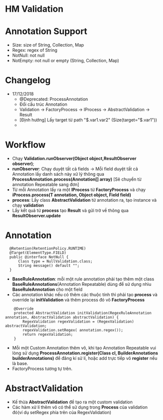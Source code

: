 # HM Validation

# Annotation Support
   * Size: size of String, Collection, Map
   * Regex: regex of String
   * NotNull: not null
   * NotEmpty: not null or empty (String, Collection, Map)
# Changelog
   * 17/12/2018
        + @Deprecated: ProcessAnnotation
        + Đổi cấu trúc Annotation
        + Validation -> FactoryProcess -> IProcess -> AbstractValidation -> Result
        + [Định hướng] Lấy target từ path "$.var1.var2" (Size(target="$.var1"))
        + 
# Workflow

  - Chạy **Validation.runObserver(Object object,ResultObserver observer)**;
  - **runObserver**: Chạy duyệt tất cả fields -> Mỗi field duyệt tất cả Annotation lấy danh sách này xử lý thông qua **ProcessAnnotation.process(Annotation[] array)** [Sẽ chuyển từ annotation Repeatable sang đơn]
  - Từ mỗi Annotation lấy ra một **IProcess** từ **FactoryProcess** và chạy **iProcess.process(T annotation, Object object, Field field)**
  - **process**: Lấy class **AbstractValidation** từ annotation ra, tạo instance và chạy **validation**
  - Lấy kết quả từ **process** tạo **Result** và gửi trờ về thông qua **ResultObserver.update**

# Annotation
  ```
    @Retention(RetentionPolicy.RUNTIME)
    @Target(ElementType.FIELD)
    public @interface NotNull {
        Class type = NullValidation.class;
        String message() default "";
    }
  ```
  - **BaseRuleAnnotation**: mỗi một rule annotation phải tạo thêm một class **BaseRuleAnnotations**(Annotation Repeatable) dùng để sử dụng nhìu **BaseRuleAnnotation** cho một field
  - Các annotation khác nếu có thêm các thuộc tính thì phải tạo **process** và override lại **initValidation** và thêm process đó vô **FactoryProcess**
```
    @Override
    protected AbstractValidation initValidation(RegexRuleAnnotation annotation, AbstractValidation abstractValidation) {
        RegexValidation regexValidation = (RegexValidation) abstractValidation;
        regexValidation.setRegex( annotation.regex());
        return regexValidation;
    }
```
  - Mỗi một Custom Annotation thêm vô, khi tạo Annotation Repeatable vui lòng sử dụng **ProcessAnnotation.register(Class cl, BuilderAnnotations builderAnnotations)** để đăng kí sử lí, hoặc add trực tiếp vô **register** nếu là base.
  - FactoryProcess tương tự trên.
# AbstractValidation
 - Kế thừa **AbstractValidation** để tạo ra một custom validation
 - Các hàm xử lí thêm vô có thể sử dụng trong **Process** của validation đó(ví dụ setRegex phía trên của RegexValidation)   
